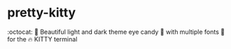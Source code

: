 # pretty-kitty
:octocat: :lollipop:  Beautiful light and dark theme eye candy :candy: with multiple fonts :doughnut: for the :fire: KITTY terminal
